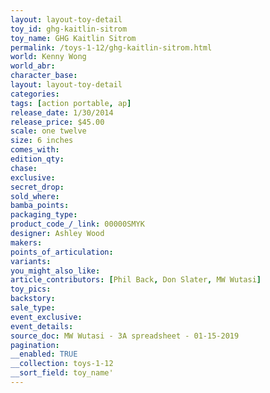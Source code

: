 ```yaml
---
layout: layout-toy-detail 
toy_id: ghg-kaitlin-sitrom
toy_name: GHG Kaitlin Sitrom
permalink: /toys-1-12/ghg-kaitlin-sitrom.html
world: Kenny Wong
world_abr: 
character_base: 
layout: layout-toy-detail
categories: 
tags: [action portable, ap] 
release_date: 1/30/2014
release_price: $45.00 
scale: one twelve
size: 6 inches
comes_with: 
edition_qty: 
chase: 
exclusive: 
secret_drop: 
sold_where: 
bamba_points: 
packaging_type: 
product_code_/_link: 00000SMYK
designer: Ashley Wood
makers: 
points_of_articulation: 
variants: 
you_might_also_like: 
article_contributors: [Phil Back, Don Slater, MW Wutasi]
toy_pics: 
backstory: 
sale_type: 
event_exclusive: 
event_details: 
source_doc: MW Wutasi - 3A spreadsheet - 01-15-2019
pagination: 
__enabled: TRUE
__collection: toys-1-12
__sort_field: toy_name'
---
```

